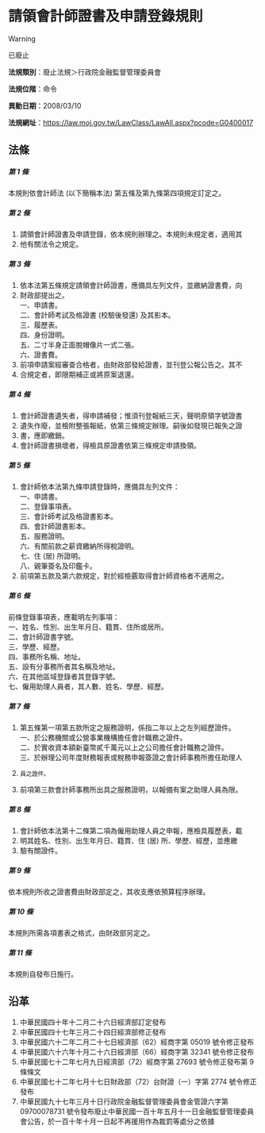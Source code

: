 # 請領會計師證書及申請登錄規則


> [!WARNING]
> 已廢止


**法規類別**：廢止法規＞行政院金融監督管理委員會

**法規位階**：命令

**異動日期**：2008/03/10  

**法規網址**：https://law.moj.gov.tw/LawClass/LawAll.aspx?pcode=G0400017



## 法條
##### 第 1 條
本規則依會計師法 (以下簡稱本法) 第五條及第九條第四項規定訂定之。

##### 第 2 條
1. 請領會計師證書及申請登錄，依本規則辦理之。本規則未規定者，適用其
1. 他有關法令之規定。

##### 第 3 條
1. 依本法第五條規定請領會計師證書，應備具左列文件，並繳納證書費，向
1. 財政部提出之。  
一、申請書。  
二、會計師考試及格證書 (校驗後發還) 及其影本。  
三、履歷表。  
四、身份證明。  
五、二寸半身正面脫帽像片一式二張。  
六、證書費。
1. 前項申請案經審查合格者，由財政部發給證書，並刊登公報公告之。其不
1. 合規定者，即限期補正或將原案退還。

##### 第 4 條
1. 會計師證書遺失者，得申請補發；惟須刊登報紙三天，聲明原領字號證書
1. 遺失作廢，並檢附整張報紙，依第三條規定辦理。嗣後如發現已報失之證
1. 書，應即繳銷。
1. 會計師證書損壞者，得檢具原證書依第三條規定申請換領。

##### 第 5 條
1. 會計師依本法第九條申請登錄時，應備具左列文件：  
一、申請書。  
二、登錄事項表。  
三、會計師考試及格證書影本。  
四、會計師證書影本。  
五、服務證明。  
六、有關前款之薪資繳納所得稅證明。  
七、住 (居) 所證明。  
八、親筆簽名及印鑑卡。
1. 前項第五款及第六款規定，對於經檢覈取得會計師資格者不適用之。

##### 第 6 條
前條登錄事項表，應載明左列事項：  
一、姓名、性別、出生年月日、籍貫、住所或居所。  
二、會計師證書字號。  
三、學歷、經歷。  
四、事務所名稱、地址。  
五、設有分事務所者其名稱及地址。  
六、在其他區域登錄者其登錄字號。  
七、僱用助理人員者，其人數、姓名、學歷、經歷。

##### 第 7 條
1. 第五條第一項第五款所定之服務證明，係指二年以上之左列經歷證件。  
一、於公務機關或公營事業機構擔任會計職務之證件。  
二、於實收資本額新臺幣貳千萬元以上之公司擔任會計職務之證件。  
三、於辦理公司年度財務報表或稅務申報簽證之會計師事務所擔任助理人
1.     員之證件。
1. 前項第三款會計師事務所出具之服務證明，以報備有案之助理人員為限。

##### 第 8 條
1. 會計師依本法第十二條第二項為僱用助理人員之申報，應檢具履歷表，載
1. 明其姓名、性別、出生年月日、籍貫、住 (居) 所、學歷、經歷，並應繳
1. 驗有關證件。

##### 第 9 條
依本規則所收之證書費由財政部定之，其收支應依預算程序辦理。

##### 第 10 條
本規則所需各項書表之格式，由財政部另定之。

##### 第 11 條
本規則自發布日施行。

## 沿革
1. 中華民國四十年十二月二十六日經濟部訂定發布
1. 中華民國四十七年三月二十四日經濟部修正發布
1. 中華民國六十二年二月二十七日經濟部（62）經商字第 05019  號令修正發布
1. 中華民國六十六年十月二十六日經濟部（66）經商字第 32341  號令修正發布
1. 中華民國七十二年七月九日經濟部（72）經商字第 27693  號令修正發布第 9  條條文
1. 中華民國七十二年七月十七日財政部（72）台財證（一）字第 2774 號令修正發布
1. 中華民國九十七年三月十日行政院金融監督管理委員會金管證六字第 09700078731  號令發布廢止中華民國一百十年五月十一日金融監督管理委員會公告，於一百十年十月一日起不再援用作為裁罰等處分之依據
